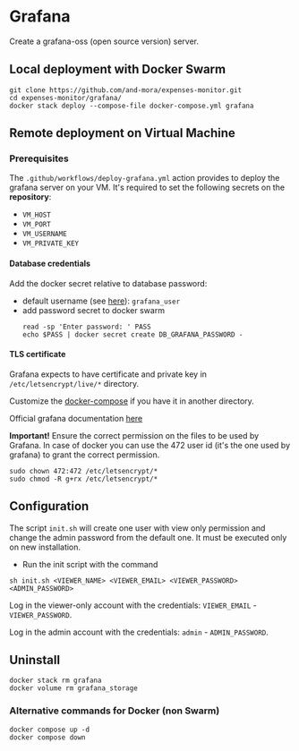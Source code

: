 # Grafana
Create a grafana-oss (open source version) server.

## Local deployment with Docker Swarm
```
git clone https://github.com/and-mora/expenses-monitor.git
cd expenses-monitor/grafana/
docker stack deploy --compose-file docker-compose.yml grafana
```

## Remote deployment on Virtual Machine
### Prerequisites

The `.github/workflows/deploy-grafana.yml` action provides to deploy the grafana server on your VM.
It's required to set the following secrets on the **repository**:
- `VM_HOST`
- `VM_PORT`
- `VM_USERNAME`
- `VM_PRIVATE_KEY`

#### Database credentials
Add the docker secret relative to database password:

- default username (see [here](https://github.com/and-mora/expenses-monitor/blob/ad0cbe5ec477d3ba24bc06722fe659d0a32b47e2/database/init-system-users.sql#L24)): `grafana_user`
- add password secret to docker swarm
    ```
    read -sp 'Enter password: ' PASS
    echo $PASS | docker secret create DB_GRAFANA_PASSWORD -
    ```

#### TLS certificate
Grafana expects to have certificate and private key in `/etc/letsencrypt/live/*` directory. 

Customize the [docker-compose](docker-compose.yml) if you have it in another directory.

Official grafana documentation [here](https://grafana.com/docs/grafana/latest/setup-grafana/set-up-https/)

**Important!** Ensure the correct permission on the files to be used by Grafana. In case of docker you can use the 472 user id (it's the one used by grafana) to grant the correct permission.
```
sudo chown 472:472 /etc/letsencrypt/*
sudo chmod -R g+rx /etc/letsencrypt/*
```

## Configuration
The script `init.sh` will create one user with view only permission and change the admin password from the default one. 
It must be executed only on new installation.

- Run the init script with the command 
```
sh init.sh <VIEWER_NAME> <VIEWER_EMAIL> <VIEWER_PASSWORD> <ADMIN_PASSWORD>
```

Log in the viewer-only account with the credentials: `VIEWER_EMAIL` - `VIEWER_PASSWORD`.

Log in the admin account with the credentials: `admin` - `ADMIN_PASSWORD`.

## Uninstall
```
docker stack rm grafana
docker volume rm grafana_storage
```

### Alternative commands for Docker (non Swarm)
```
docker compose up -d
docker compose down
```